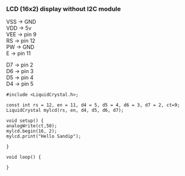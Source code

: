 ### LCD (16x2) display without I2C module

VSS -> GND <br />
VDD -> 5v <br />
VEE -> pin 9 <br />
RS -> pin 12 <br />
PW -> GND <br />
E -> pin 11 <br />

D7 -> pin 2 <br />
D6 -> pin 3 <br />
D5 -> pin 4 <br />
D4 -> pin 5 <br />


```
#include <LiquidCrystal.h>;

const int rs = 12, en = 11, d4 = 5, d5 = 4, d6 = 3, d7 = 2, ct=9;
LiquidCrystal mylcd(rs, en, d4, d5, d6, d7);

void setup() {
analogWrite(ct,50);
mylcd.begin(16, 2);
mylcd.print("Hello Sandip");

}

void loop() {

}


```
